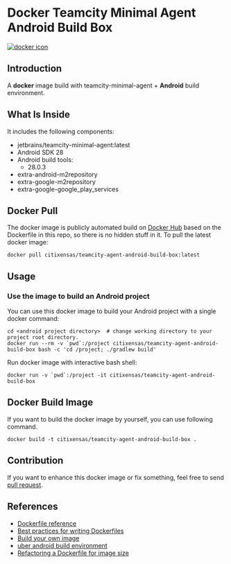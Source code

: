 # Docker Teamcity Minimal Agent Android Build Box 

[![docker icon](https://dockeri.co/image/citixensas/teamcity-agent-android-build-box)](https://hub.docker.com/r/citixensas/teamcity-agent-android-build-box/)


## Introduction

A **docker** image build with teamcity-minimal-agent + **Android** build environment.


## What Is Inside

It includes the following components:

* jetbrains/teamcity-minimal-agent:latest
* Android SDK 28
* Android build tools:
  * 28.0.3
* extra-android-m2repository
* extra-google-m2repository
* extra-google-google\_play\_services


## Docker Pull

The docker image is publicly automated build on [Docker Hub](https://hub.docker.com/r/citixensas/teamcity-agent-android-build-box/) based on the Dockerfile in this repo, so there is no hidden stuff in it. To pull the latest docker image:

    docker pull citixensas/teamcity-agent-android-build-box:latest

## Usage

### Use the image to build an Android project

You can use this docker image to build your Android project with a single docker command:

    cd <android project directory>  # change working directory to your project root directory.
    docker run --rm -v `pwd`:/project citixensas/teamcity-agent-android-build-box bash -c 'cd /project; ./gradlew build'

Run docker image with interactive bash shell:

    docker run -v `pwd`:/project -it citixensas/teamcity-agent-android-build-box


## Docker Build Image

If you want to build the docker image by yourself, you can use following command.

    docker build -t citixensas/teamcity-agent-android-build-box .



## Contribution

If you want to enhance this docker image or fix something, feel free to send [pull request](https://github.com/citixensas/teamcity-agent-android-build-box/pull/new/master).


## References

* [Dockerfile reference](https://docs.docker.com/engine/reference/builder/)
* [Best practices for writing Dockerfiles](https://docs.docker.com/engine/userguide/eng-image/dockerfile_best-practices/)
* [Build your own image](https://docs.docker.com/engine/getstarted/step_four/)
* [uber android build environment](https://hub.docker.com/r/uber/android-build-environment/)
* [Refactoring a Dockerfile for image size](https://blog.replicated.com/refactoring-a-dockerfile-for-image-size/)

